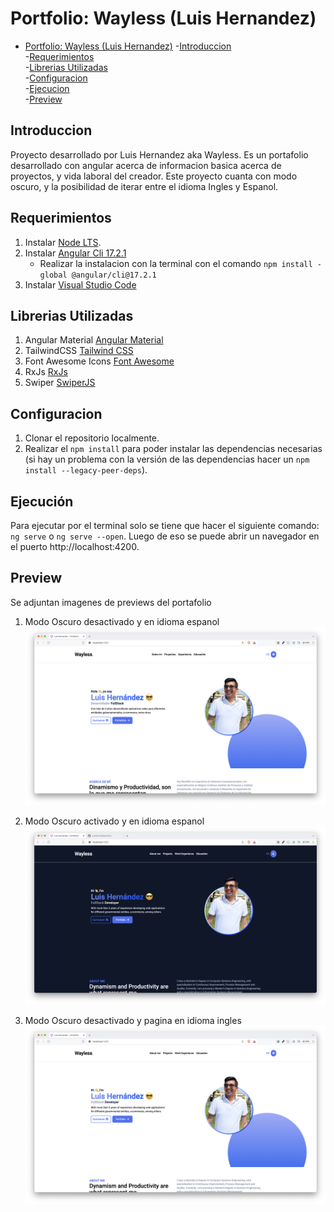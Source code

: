 # Portfolio: Wayless (Luis Hernandez)

- [Portfolio: Wayless (Luis Hernandez)](#portfolio-wayless-luis-hernandez) 
    -[Introduccion](#introduccion)  
    -[Requerimientos](#requerimientos)  
    -[Librerias Utilizadas](#librerias-utilizadas)  
    -[Configuracion](#configuracion)  
    -[Ejecucion](#ejecución)  
    -[Preview](#preview)  

## Introduccion
Proyecto desarrollado por Luis Hernandez aka Wayless. Es un portafolio desarrollado con angular acerca de informacion basica acerca de proyectos, y vida laboral del creador.
Este proyecto cuanta con modo oscuro, y la posibilidad de iterar entre el idioma Ingles y Espanol.

## Requerimientos
1. Instalar [Node LTS](https://nodejs.org/es/download).
2. Instalar [Angular Cli 17.2.1](https://angular.io/guide/setup-local)
    - Realizar la instalacion con la terminal con el comando `npm install -global @angular/cli@17.2.1`
3. Instalar [Visual Studio Code](https://code.visualstudio.com/)

## Librerias Utilizadas
1. Angular Material [Angular Material](https://material.angular.io/) 
2. TailwindCSS [Tailwind CSS](https://tailwindcss.com/)
3. Font Awesome Icons [Font Awesome](https://fontawesome.com/)
4. RxJs [RxJs](https://rxjs.dev/guide/overview)
5. Swiper [SwiperJS](https://swiperjs.com/)

## Configuracion
1. Clonar el repositorio localmente.
2. Realizar el `npm install` para poder instalar las dependencias necesarias (si hay un problema con la versión de las dependencias hacer un `npm install --legacy-peer-deps`).

## Ejecución
Para ejecutar por el terminal solo se tiene que hacer el siguiente comando: `ng serve` o `ng serve --open`. Luego de eso se puede abrir un navegador en el puerto http://localhost:4200.

## Preview
Se adjuntan imagenes de previews del portafolio

1. Modo Oscuro desactivado y en idioma espanol
    ![Modo oscuro desactivado](./.img/wayless1.png)

2. Modo Oscuro activado y en idioma espanol
    ![Modo oscuro activado](./.img/oscuro.png)

3. Modo Oscuro desactivado y pagina en idioma ingles
    ![Pagina en ingles](./.img/wayless3.png)

